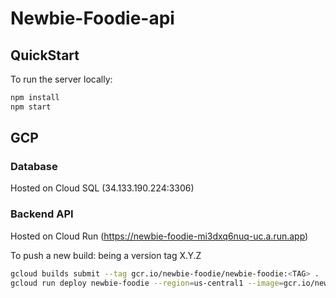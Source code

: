 # Newbie-Foodie-api

## QuickStart

To run the server locally:
```bash
npm install
npm start
```

## GCP
### Database
Hosted on Cloud SQL (34.133.190.224:3306)

### Backend API
Hosted on Cloud Run (https://newbie-foodie-mi3dxq6nuq-uc.a.run.app)

To push a new build:
<TAG> being a version tag X.Y.Z
```bash
gcloud builds submit --tag gcr.io/newbie-foodie/newbie-foodie:<TAG> .
gcloud run deploy newbie-foodie --region=us-central1 --image=gcr.io/newbie-foodie/newbie-foodie:<TAG>
```
